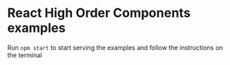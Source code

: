 # React High Order Components examples


Run `npm start` to start serving the examples and follow the instructions on the terminal
